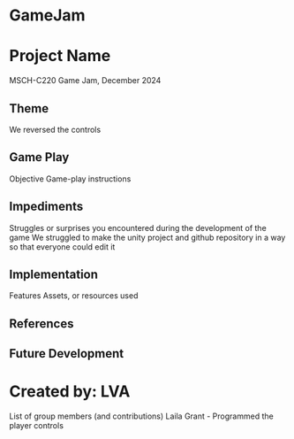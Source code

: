 # GameJam
# Project Name
MSCH-C220 Game Jam, December 2024

## Theme
We reversed the controls

## Game Play
Objective
Game-play instructions

## Impediments
Struggles or surprises you encountered during the development of the game
We struggled to make the unity project and github repository in a way so that everyone could edit it

## Implementation
Features
Assets, or resources used

## References

## Future Development

# Created by: LVA
List of group members (and contributions)
Laila Grant - Programmed the player controls
